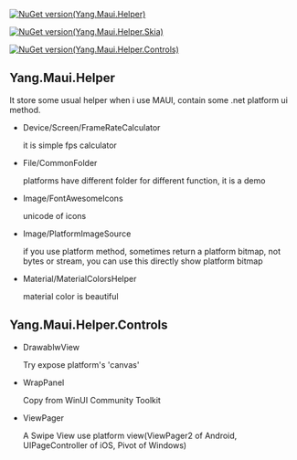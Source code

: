 [![NuGet version(Yang.Maui.Helper)](https://img.shields.io/nuget/v/Yang.Maui.Helper?label=Yang.Maui.Helper)](https://www.nuget.org/packages/Yang.Maui.Helper/)

[![NuGet version(Yang.Maui.Helper.Skia)](https://img.shields.io/nuget/v/Yang.Maui.Helper.Skia?label=Yang.Maui.Helper.Skia)](https://www.nuget.org/packages/Yang.Maui.Helper.Skia/)

[![NuGet version(Yang.Maui.Helper.Controls)](https://img.shields.io/nuget/v/Yang.Maui.Helper.Controls?label=Yang.Maui.Helper.Controls)](https://www.nuget.org/packages/Yang.Maui.Helper.Controls/)
## Yang.Maui.Helper

It store some usual helper when i use MAUI, contain some .net platform ui method.
- Device/Screen/FrameRateCalculator

    it is simple fps calculator
- File/CommonFolder

    platforms have different folder for different function, it is a demo
- Image/FontAwesomeIcons

    unicode of icons
- Image/PlatformImageSource

    if you use platform method, sometimes return a platform bitmap, not bytes or stream, you can use this directly show platform bitmap
    
- Material/MaterialColorsHelper

    material color is beautiful
## Yang.Maui.Helper.Controls

- DrawablwView
    
    Try expose platform's 'canvas'
- WrapPanel

    Copy from WinUI Community Toolkit
- ViewPager

    A Swipe View use platform view(ViewPager2 of Android, UIPageController of iOS, Pivot of Windows)
